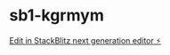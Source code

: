 # sb1-kgrmym

[Edit in StackBlitz next generation editor ⚡️](https://stackblitz.com/~/github.com/JREAM/sb1-kgrmym)